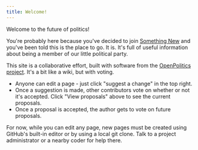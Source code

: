 ```yaml
---
title: Welcome!
---
```


Welcome to the future of politics!

You're probably here because you've decided to join [Something New](https://somethingnew.org.uk) and you've been told this is the place to go. It is. It's full of useful information about being a member of our little political party.

This site is a collaborative effort, built with software from the [OpenPolitics project](https://openpolitics.org.uk). It's a bit like a wiki, but with voting.

* Anyone can edit a page - just click "suggest a change" in the top right.
* Once a suggestion is made, other contributors vote on whether or not it's accepted. Click "View proposals" above to see the current proposals.
* Once a proposal is accepted, the author gets to vote on future proposals.

For now, while you can edit any page, new pages must be created using GitHub's built-in editor or by using a local git clone. Talk to a project administrator or a nearby coder for help there.
